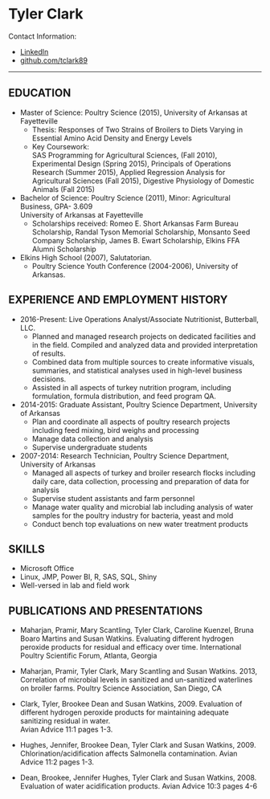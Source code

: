 
# Tyler Clark

Contact Information:
- [LinkedIn](www.linkedin.com/in/tyler-clark-5b5b511b5)
- [github.com/tclark89](https://www.github.com/tclark89)

***

## EDUCATION

  - Master of Science:  Poultry Science (2015), University of Arkansas at Fayetteville
    - Thesis: Responses of Two Strains of Broilers to Diets Varying in Essential Amino Acid Density and Energy Levels
    - Key Coursework:  
      SAS Programming for Agricultural Sciences, (Fall 2010), 
      Experimental Design (Spring 2015), 
      Principals of Operations Research (Summer 2015), 
      Applied Regression Analysis for Agricultural Sciences (Fall 2015), 
      Digestive Physiology of Domestic Animals (Fall 2015)
  - Bachelor of Science:  Poultry Science (2011), 
    Minor: Agricultural Business, GPA- 3.609  
    University of Arkansas at Fayetteville  
    - Scholarships received: 
      Romeo E. Short Arkansas Farm Bureau Scholarship, 
      Randal Tyson Memorial Scholarship, 
      Monsanto Seed Company Scholarship, 
      James B. Ewart Scholarship, 
      Elkins FFA Alumni Scholarship
  - Elkins High School (2007), Salutatorian. 
    - Poultry Science Youth Conference (2004-2006), 
      University of Arkansas.


## EXPERIENCE AND EMPLOYMENT HISTORY
  - 2016-Present: Live Operations Analyst/Associate Nutritionist, Butterball, LLC.
    - Planned and managed research projects on dedicated facilities and in the field. 
      Compiled and analyzed data and provided interpretation of results.
    - Combined data from multiple sources to create informative visuals, summaries, 
      and statistical analyses used in high-level business decisions.
    - Assisted in all aspects of turkey nutrition program, including formulation, 
      formula distribution, and feed program QA.
  - 2014-2015: Graduate Assistant, Poultry Science Department, University of Arkansas
    - Plan and coordinate all aspects of poultry research projects including 
      feed mixing, bird weighs and processing
    - Manage data collection and analysis 
    - Supervise undergraduate students
  - 2007-2014: Research Technician, Poultry Science Department, University of Arkansas
    - Managed all aspects of turkey and broiler research flocks including daily 
      care, data collection, processing and preparation of data for analysis
    - Supervise student assistants and farm personnel 
    - Manage water quality and microbial lab including analysis of water samples 
      for the poultry industry for bacteria, yeast and mold
    - Conduct bench top evaluations on new water treatment products


## SKILLS
  - Microsoft Office
  - Linux, JMP, Power BI, R, SAS, SQL, Shiny
  - Well-versed in lab and field work

## PUBLICATIONS AND PRESENTATIONS
  - Maharjan, Pramir, Mary Scantling, Tyler Clark, Caroline Kuenzel, 
    Bruna Boaro Martins and Susan Watkins. 
    Evaluating different hydrogen peroxide products for residual and 
    efficacy over time. 
    International Poultry Scientific Forum, Atlanta, Georgia
    
  - Maharjan, Pramir, Tyler Clark, Mary Scantling and Susan Watkins. 2013, 
    Correlation of microbial levels in sanitized and un-sanitized waterlines on 
    broiler farms. 
    Poultry Science Association, San Diego, CA
    
  - Clark, Tyler, Brookee Dean and Susan Watkins, 2009.
    Evaluation of different hydrogen peroxide products for maintaining adequate 
      sanitizing residual in water.  
    Avian Advice 11:1 pages 1-3.
  - Hughes, Jennifer, Brookee Dean, Tyler Clark and Susan Watkins, 2009.
    Chlorination/acidification affects Salmonella contamination.
    Avian Advice 11:2 pages 1-3.
  - Dean, Brookee, Jennifer Hughes, Tyler Clark and Susan Watkins, 2008.
    Evaluation of water acidification products.
    Avian Advice 10:3 pages 4-6 
